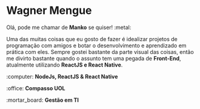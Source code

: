 <h1>Wagner Mengue</h2>

<p>Olá, pode me chamar de <b>Manko</b> se quiser! :metal: </p>

<p>Uma das muitas coisas que eu gosto de fazer é idealizar projetos de programação com amigos e botar o desenvolvimento e aprendizado em prática com eles.
Sempre gostei bastante da parte visual das coisas, então me divirto bastante quando o assunto tem uma pegada de <b>Front-End</b>, atualmente utilizando <b>ReactJS e React Native</b>.</p>

<p>:computer: <b>NodeJs, ReactJS & React Native</b></p>
<p>:office: <b>Compasso UOL</b></p>
<p>:mortar_board: <b>Gestão em TI</b></p>


